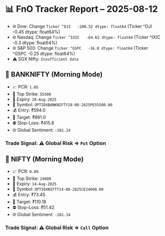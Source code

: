 # 📊 FnO Tracker Report – 2025-08-12
- 🌐 Dow: Change `Ticker
^DJI   -200.52
dtype: float64` (Ticker
^DJI   -0.45
dtype: float64%)
- 🌐 Nasdaq: Change `Ticker
^IXIC   -64.62
dtype: float64` (Ticker
^IXIC   -0.3
dtype: float64%)
- 🌐 S&P 500: Change `Ticker
^GSPC   -16.0
dtype: float64` (Ticker
^GSPC   -0.25
dtype: float64%)
- ⚠️ SGX Nifty: `Insufficient data`
## 📘 BANKNIFTY (Morning Mode)
- 📈 PCR: `1.05`
- 🔢 Top Strike: `55500`
- 📆 Expiry: `28-Aug-2025`
- 🎫 Symbol: `OPTIDXBANKNIFTY28-08-2025PE55500.00`
- 💰 Entry: ₹594.0
- 🎯 Target: ₹891.0
- ⛔ Stop-Loss: ₹415.8
- 🌐 Global Sentiment: `-281.14`
### Trade Signal: ⚠️ Global Risk ⇒ `Put` Option
## 📘 NIFTY (Morning Mode)
- 📈 PCR: `0.89`
- 🔢 Top Strike: `24600`
- 📆 Expiry: `14-Aug-2025`
- 🎫 Symbol: `OPTIDXNIFTY14-08-2025CE24600.00`
- 💰 Entry: ₹73.45
- 🎯 Target: ₹110.18
- ⛔ Stop-Loss: ₹51.42
- 🌐 Global Sentiment: `-281.14`
### Trade Signal: ⚠️ Global Risk ⇒ `Call` Option